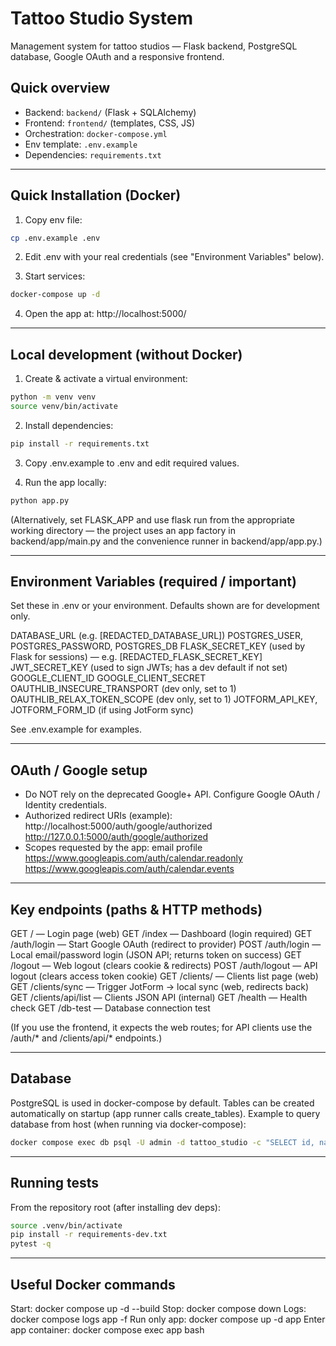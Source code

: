# Tattoo Studio System

Management system for tattoo studios — Flask backend, PostgreSQL database, Google OAuth and a responsive frontend.

## Quick overview
- Backend: `backend/` (Flask + SQLAlchemy)
- Frontend: `frontend/` (templates, CSS, JS)
- Orchestration: `docker-compose.yml`
- Env template: `.env.example`
- Dependencies: `requirements.txt`

---

## Quick Installation (Docker)

1. Copy env file:
```bash
cp .env.example .env
```

2. Edit .env with your real credentials (see "Environment Variables" below).

3. Start services:
```bash
docker-compose up -d
```

4. Open the app at: http://localhost:5000/

---

## Local development (without Docker)

1. Create & activate a virtual environment:
```bash
python -m venv venv
source venv/bin/activate
```

2. Install dependencies:
```bash
pip install -r requirements.txt
```

3. Copy .env.example to .env and edit required values.

4. Run the app locally:
```bash
python app.py
```

(Alternatively, set FLASK_APP and use flask run from the appropriate working directory — the project uses an app factory in backend/app/main.py and the convenience runner in backend/app/app.py.)

---

## Environment Variables (required / important)

Set these in .env or your environment. Defaults shown are for development only.

DATABASE_URL (e.g. [REDACTED_DATABASE_URL])
POSTGRES_USER, POSTGRES_PASSWORD, POSTGRES_DB
FLASK_SECRET_KEY (used by Flask for sessions) — e.g. [REDACTED_FLASK_SECRET_KEY]
JWT_SECRET_KEY (used to sign JWTs; has a dev default if not set)
GOOGLE_CLIENT_ID
GOOGLE_CLIENT_SECRET
OAUTHLIB_INSECURE_TRANSPORT (dev only, set to 1)
OAUTHLIB_RELAX_TOKEN_SCOPE (dev only, set to 1)
JOTFORM_API_KEY, JOTFORM_FORM_ID (if using JotForm sync)

See .env.example for examples.

---

## OAuth / Google setup

- Do NOT rely on the deprecated Google+ API. Configure Google OAuth / Identity credentials.
- Authorized redirect URIs (example):
http://localhost:5000/auth/google/authorized
http://127.0.0.1:5000/auth/google/authorized
- Scopes requested by the app:
email
profile
https://www.googleapis.com/auth/calendar.readonly
https://www.googleapis.com/auth/calendar.events

---

## Key endpoints (paths & HTTP methods)

GET / — Login page (web)
GET /index — Dashboard (login required)
GET /auth/login — Start Google OAuth (redirect to provider)
POST /auth/login — Local email/password login (JSON API; returns token on success)
GET /logout — Web logout (clears cookie & redirects)
POST /auth/logout — API logout (clears access token cookie)
GET /clients/ — Clients list page (web)
GET /clients/sync — Trigger JotForm -> local sync (web, redirects back)
GET /clients/api/list — Clients JSON API (internal)
GET /health — Health check
GET /db-test — Database connection test

(If you use the frontend, it expects the web routes; for API clients use the /auth/* and /clients/api/* endpoints.)

---

## Database

PostgreSQL is used in docker-compose by default.
Tables can be created automatically on startup (app runner calls create_tables).
Example to query database from host (when running via docker-compose):

```bash
docker compose exec db psql -U admin -d tattoo_studio -c "SELECT id, name, email FROM users;"
```

---

## Running tests
From the repository root (after installing dev deps):
```bash
source .venv/bin/activate
pip install -r requirements-dev.txt
pytest -q
```

---

## Useful Docker commands

Start: docker compose up -d --build
Stop: docker compose down
Logs: docker compose logs app -f
Run only app: docker compose up -d app
Enter app container: docker compose exec app bash